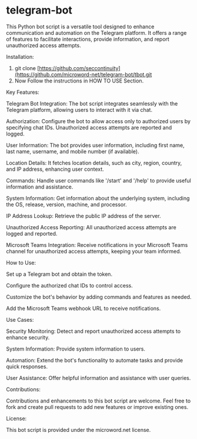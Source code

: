 # telegram-bot

This Python bot script is a versatile tool designed to enhance communication and automation on the Telegram platform. It offers a range of features to facilitate interactions, provide information, and report unauthorized access attempts.

Installation:
1. git clone [https://github.com/seccontinuity](https://github.com/microword-net/telegram-bot/tbot.git
2. Now Follow the instructions in HOW TO USE Section.


Key Features:

Telegram Bot Integration: The bot script integrates seamlessly with the Telegram platform, allowing users to interact with it via chat.

Authorization: Configure the bot to allow access only to authorized users by specifying chat IDs. Unauthorized access attempts are reported and logged.

User Information: The bot provides user information, including first name, last name, username, and mobile number (if available).

Location Details: It fetches location details, such as city, region, country, and IP address, enhancing user context.

Commands: Handle user commands like '/start' and '/help' to provide useful information and assistance.

System Information: Get information about the underlying system, including the OS, release, version, machine, and processor.

IP Address Lookup: Retrieve the public IP address of the server.

Unauthorized Access Reporting: All unauthorized access attempts are logged and reported.

Microsoft Teams Integration: Receive notifications in your Microsoft Teams channel for unauthorized access attempts, keeping your team informed.

How to Use:

Set up a Telegram bot and obtain the token.

Configure the authorized chat IDs to control access.

Customize the bot's behavior by adding commands and features as needed.

Add the Microsoft Teams webhook URL to receive notifications.

Use Cases:

Security Monitoring: Detect and report unauthorized access attempts to enhance security.

System Information: Provide system information to users.

Automation: Extend the bot's functionality to automate tasks and provide quick responses.

User Assistance: Offer helpful information and assistance with user queries.


Contributions:

Contributions and enhancements to this bot script are welcome. Feel free to fork and create pull requests to add new features or improve existing ones.

License:

This bot script is provided under the microword.net license.

